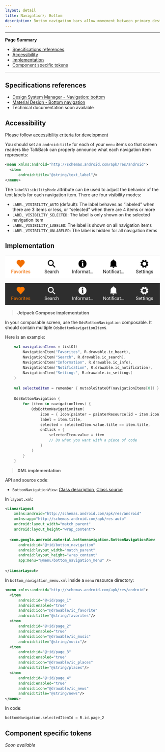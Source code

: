 ```yaml
---
layout: detail
title: Navigation\: Bottom
description: Bottom navigation bars allow movement between primary destinations in an app.
---
```


---

**Page Summary**

* [Specifications references](#specifications-references)
* [Accessibility](#accessibility)
* [Implementation](#implementation)
* [Component specific tokens](#component-specific-tokens)

---

## Specifications references

- [Design System Manager - Navigation: bottom](https://system.design.orange.com/0c1af118d/p/042eb8-navigation-bottom/b/30078d)
- [Material Design - Bottom navigation](https://material.io/components/bottom-navigation)
- Technical documentation soon available

## Accessibility

Please follow [accessibility criteria for development](https://a11y-guidelines.orange.com/en/mobile/android/development/)

You should set an `android:title` for each of your `menu` items so that screen
readers like TalkBack can properly announce what each navigation item
represents:

```xml
<menu xmlns:android="http://schemas.android.com/apk/res/android">
  <item
      android:title="@string/text_label"/>
</menu>
```

The `labelVisibilityMode` attribute can be used to adjust the behavior of the
text labels for each navigation item. There are four visibility modes:

*   `LABEL_VISIBILITY_AUTO` (default): The label behaves as “labeled” when there
    are 3 items or less, or “selected” when there are 4 items or more
*   `LABEL_VISIBILITY_SELECTED`: The label is only shown on the selected
    navigation item
*   `LABEL_VISIBILITY_LABELED`: The label is shown on all navigation items
*   `LABEL_VISIBILITY_UNLABELED`: The label is hidden for all navigation items

## Implementation

  ![BottomNavigation light](images/bottom_navigation_light.png)

  ![BottomNavigation dark](images/bottom_navigation_dark.png)

> **Jetpack Compose implementation**

In your composable screen, use the `OdsBottomNavigation` composable. It should contain multiple `OdsBottomNavigationItem`s.

Here is an example:

```kotlin
    val navigationItems = listOf(
        NavigationItem("Favorites", R.drawable.ic_heart),
        NavigationItem("Search", R.drawable.ic_search),
        NavigationItem("Information", R.drawable.ic_info),
        NavigationItem("Notification", R.drawable.ic_notification),
        NavigationItem("Settings", R.drawable.ic_settings)
    )

    val selectedItem = remember { mutableStateOf(navigationItems[0]) }

    OdsBottomNavigation {
        for (item in navigationItems) {
            OdsBottomNavigationItem(
                icon = { Icon(painter = painterResource(id = item.icon), contentDescription = null) }, // contentDescription is null cause Talkback already read the item's title
                label = item.title,
                selected = selectedItem.value.title == item.title,
                onClick = {
                    selectedItem.value = item
                    // Do what you want with a piece of code
                }
            )
        }
    }
```

> **XML implementation**

API and source code:

*   `BottomNavigationView`: [Class description](https://developer.android.com/reference/com/google/android/material/bottomnavigation/BottomNavigationView), [Class source](https://github.com/material-components/material-components-android/tree/master/lib/java/com/google/android/material/bottomnavigation/BottomNavigationView.java)

In `layout.xml`:

```xml
<LinearLayout
    xmlns:android="http://schemas.android.com/apk/res/android"
    xmlns:app="http://schemas.android.com/apk/res-auto"
    android:layout_width="match_parent"
    android:layout_height="wrap_content">

  <com.google.android.material.bottomnavigation.BottomNavigationView
      android:id="@+id/bottom_navigation"
      android:layout_width="match_parent"
      android:layout_height="wrap_content"
      app:menu="@menu/bottom_navigation_menu" />

</LinearLayout>
```

In `bottom_navigation_menu.xml` inside a `menu` resource directory:

```xml
<menu xmlns:android="http://schemas.android.com/apk/res/android">
  <item
      android:id="@+id/page_1"
      android:enabled="true"
      android:icon="@drawable/ic_favorite"
      android:title="@string/favorites"/>
  <item
      android:id="@+id/page_2"
      android:enabled="true"
      android:icon="@drawable/ic_music"
      android:title="@string/music"/>
  <item
      android:id="@+id/page_3"
      android:enabled="true"
      android:icon="@drawable/ic_places"
      android:title="@string/places"/>
  <item
      android:id="@+id/page_4"
      android:enabled="true"
      android:icon="@drawable/ic_news"
      android:title="@string/news"/>
</menu>
```

In code:

```kotlin
bottomNavigation.selectedItemId = R.id.page_2
```

## Component specific tokens

_Soon available_
